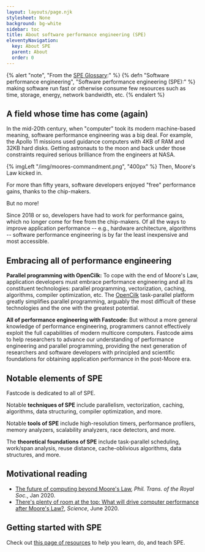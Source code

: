 ```yaml
---
layout: layouts/page.njk
stylesheet: None
background: bg-white
sidebar: toc
title: About software performance engineering (SPE)
eleventyNavigation:
  key: About SPE
  parent: About
  order: 0
---
```

{% alert "note", "From the <a href='../spe-glossary/'>SPE Glossary</a>:" %}
{% defn "Software performance engineering", "Software performance engineering (SPE):" %} making software run fast or otherwise consume few resources such as time, storage, energy, network bandwidth, etc.
{% endalert %}

## A field whose time has come (again)

In the mid-20th century, when "computer" took its modern machine-based meaning, software performance engineering was a big deal. For example, the Apollo 11 missions used guidance computers with 4KB of RAM and 32KB hard disks. Getting astronauts to the moon and back under those constraints required serious brilliance from the engineers at NASA.

{% imgLeft "/img/moores-commandment.png", "400px" %} Then, Moore's Law kicked in.

For more than fifty years, software developers enjoyed "free" performance gains, thanks to the chip-makers.

But no more!

Since 2018 or so, developers have had to work for performance gains, which no longer come for free from the chip-makers. Of all the ways to improve application performance -- e.g., hardware architecture, algorithms -- software performance engineering is by far the least inexpensive and most accessible.

## Embracing all of performance engineering

**Parallel programming with OpenCilk:** To cope with the end of Moore's Law, application developers must embrace performance engineering and all its constituent technologies: parallel programming, vectorization, caching, algorithms, compiler optimization, etc. The [OpenCilk](/get-involved/try-opencilk/) task-parallel platform greatly simplifies parallel programming, arguably the most difficult of these technologies and the one with the greatest potential. 

**All of performance engineering with Fastcode:** But without a more general knowledge of performance engineering, programmers cannot effectively exploit the full capabilities of modern multicore computers. Fastcode aims to help researchers to advance our understanding of performance engineering and parallel programming, providing the next generation of researchers and software developers with principled and scientific foundations for obtaining application performance in the post-Moore era.

## Notable elements of SPE

Fastcode is dedicated to all of SPE.

Notable **techniques of SPE** include parallelism, vectorization, caching, algorithms, data structuring, compiler optimization, and more.  

Notable **tools of SPE** include high-resolution timers, performance profilers, memory analyzers, scalability analyzers, race detectors, and more.

The **theoretical foundations of SPE** include task-parallel scheduling, work/span analysis, reuse distance, cache-oblivious algorithms, data structures, and more.

## Motivational reading

* [The future of computing beyond Moore's Law](https://royalsocietypublishing.org/doi/full/10.1098/rsta.2019.0061), *Phil. Trans. of the Royal Soc.*, Jan 2020.
* [There's plenty of room at the top: What will drive computer performance after Moore's Law?](https://www.science.org/doi/10.1126/science.aam9744), *Science*, June 2020.

## Getting started with SPE

Check out [this page of resources](/about/get-started-spe/) to help you learn, do, and teach SPE.
